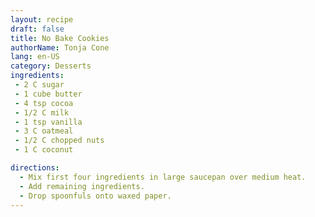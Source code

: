 ```yaml
---
layout: recipe
draft: false
title: No Bake Cookies
authorName: Tonja Cone
lang: en-US
category: Desserts
ingredients:
 - 2 C sugar
 - 1 cube butter
 - 4 tsp cocoa
 - 1/2 C milk
 - 1 tsp vanilla
 - 3 C oatmeal
 - 1/2 C chopped nuts
 - 1 C coconut

directions:
  - Mix first four ingredients in large saucepan over medium heat.
  - Add remaining ingredients.
  - Drop spoonfuls onto waxed paper.
---
```

